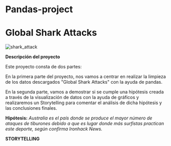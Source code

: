 # Pandas-project
# Global Shark Attacks

![shark_attack](https://github.com/sonia-quintanar/data-cleaning-pandas/blob/main/src/shark_attack.jpg)

**Descripción del proyecto**

Este proyecto consta de dos partes:

En la primera parte del proyecto, nos vamos a centrar en realizar la limpieza de los datos descargados "Global Shark Attacks" con la ayuda de pandas.

En la segunda parte, vamos a demostrar si se cumple una hipótesis creada a través de la visualización de datos con la ayuda de gráficos y realizaremos un Storytelling para comentar el análisis de dicha hipótesis y las conclusiones finales.

**Hipótesis:**
_Australia es el país donde se produce el mayor número de ataques de tiburones debido a que es lugar donde más surfistas practican este deporte, según confirma Ironhack News._

**STORYTELLING**

